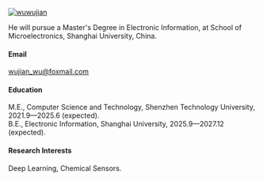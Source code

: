 

[![wuwujian](https://img.shields.io/badge/wuwujian-github-blue?logo=github)](https://github.com/wuwujian)

He will  pursue a Master's Degree in Electronic Information, at School of Microelectronics, Shanghai University, China.

#### Email
wujian_wu@foxmail.com

#### Education
M.E., Computer Science and Technology, Shenzhen Technology University, 2021.9—2025.6 (expected).\
B.E., Electronic Information, Shanghai University, 2025.9—2027.12 (expected).

#### Research Interests
Deep Learning, Chemical Sensors.


